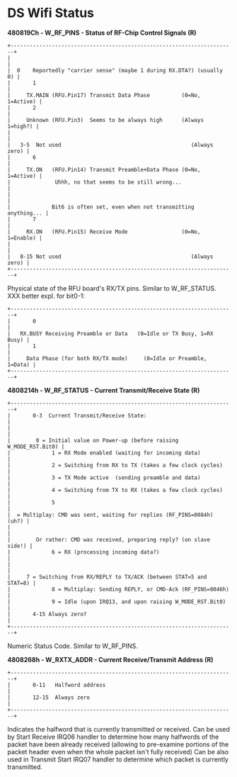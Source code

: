 # DS Wifi Status


**480819Ch - W_RF_PINS - Status of RF-Chip Control Signals (R)**

```
+-----------------------------------------------------------------------+
|                                                                       |
|  0    Reportedly "carrier sense" (maybe 1 during RX.DTA?) (usually 0) |
|       1                                                               |
|     TX.MAIN (RFU.Pin17) Transmit Data Phase          (0=No, 1=Active) |
|       2                                                               |
|     Unknown (RFU.Pin3)  Seems to be always high      (Always 1=high?) |
|                                                                       |
|   3-5  Not used                                         (Always zero) |
|       6                                                               |
|     TX.ON   (RFU.Pin14) Transmit Preamble+Data Phase (0=No, 1=Active) |
|              Uhhh, no that seems to be still wrong...                 |
|                                                                       |
|             Bit6 is often set, even when not transmitting anything... |
|       7                                                               |
|     RX.ON   (RFU.Pin15) Receive Mode                 (0=No, 1=Enable) |
|                                                                       |
|   8-15 Not used                                         (Always zero) |
+-----------------------------------------------------------------------+
```

Physical state of the RFU board\'s RX/TX pins. Similar to W_RF_STATUS.
XXX better expl. for bit0-1:

```
+-----------------------------------------------------------------------+
|       0                                                               |
|   RX.BUSY Receiving Preamble or Data   (0=Idle or TX Busy, 1=RX Busy) |
|       1                                                               |
|     Data Phase (for both RX/TX mode)     (0=Idle or Preamble, 1=Data) |
+-----------------------------------------------------------------------+
```


**4808214h - W_RF_STATUS - Current Transmit/Receive State (R)**

```
+-----------------------------------------------------------------------+
|       0-3  Current Transmit/Receive State:                            |
|                                                                       |
|        0 = Initial value on Power-up (before raising W_MODE_RST.Bit0) |
|             1 = RX Mode enabled (waiting for incoming data)           |
|             2 = Switching from RX to TX (takes a few clock cycles)    |
|             3 = TX Mode active  (sending preamble and data)           |
|             4 = Switching from TX to RX (takes a few clock cycles)    |
|             5                                                         |
|  = Multiplay: CMD was sent, waiting for replies (RF_PINS=0084h) (uh?) |
|                                                                       |
|        Or rather: CMD was received, preparing reply? (on slave side!) |
|             6 = RX (processing incoming data?)                        |
|                                                                       |
|     7 = Switching from RX/REPLY to TX/ACK (between STAT=5 and STAT=8) |
|             8 = Multiplay: Sending REPLY, or CMD-Ack (RF_PINS=0046h)  |
|             9 = Idle (upon IRQ13, and upon raising W_MODE_RST.Bit0)   |
|       4-15 Always zero?                                               |
+-----------------------------------------------------------------------+
```

Numeric Status Code. Similar to W_RF_PINS.

**4808268h - W_RXTX_ADDR - Current Receive/Transmit Address (R)**

```
+-----------------------------------------------------------------------+
|       0-11   Halfword address                                         |
|       12-15  Always zero                                              |
+-----------------------------------------------------------------------+
```

Indicates the halfword that is currently transmitted or received. Can be
used by Start Receive IRQ06 handler to determine how many halfwords of
the packet have been already received (allowing to pre-examine portions
of the packet header even when the whole packet isn\'t fully received)
Can be also used in Transmit Start IRQ07 handler to determine which
packet is currently transmitted.



